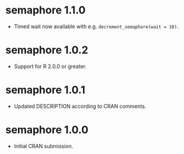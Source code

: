 # semaphore 1.1.0

* Timed wait now available with e.g. `decrement_semaphore(wait = 10)`.


# semaphore 1.0.2

* Support for R 2.0.0 or greater.


# semaphore 1.0.1

* Updated DESCRIPTION according to CRAN comments.


# semaphore 1.0.0

* Initial CRAN submission.
